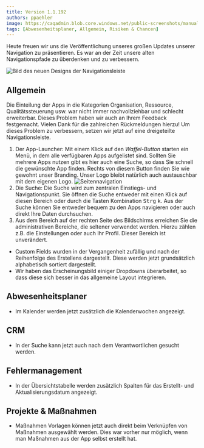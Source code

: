```yaml
---
title: Version 1.1.192
authors: ppaehler
image: https://caqadmin.blob.core.windows.net/public-screenshots/manual-screenshots/navbar_migration.PNG
tags: [Abwesenheitsplaner, Allgemein, Risiken & Chancen]
---
```


Heute freuen wir uns die Veröffentlichung unseres großen Updates unserer Navigation zu präsentieren. Es war an der Zeit unsere alten Navigationspfade zu überdenken und zu verbessern.

![Bild des neuen Designs der Navigationsleiste](https://caqadmin.blob.core.windows.net/public-screenshots/manual-screenshots/navbar_migration.PNG)

<!--truncate-->

## Allgemein

Die Einteilung der Apps in die Kategorien Organisation, Ressource, Qualitätssteuerung usw. war nicht immer nachvollziehbar und schlecht erweiterbar.
Dieses Problem haben wir auch an Ihrem Feedback festgemacht. Vielen Dank für die zahlreichen Rückmeldungen hierzu!
Um dieses Problem zu verbessern, setzen wir jetzt auf eine dreigeteilte Navigationsleiste.

1. Der App-Launcher: Mit einem Klick auf den _Waffel-Button_ starten ein Menü, in dem alle verfügbaren Apps aufgelistet sind. Sollten Sie mehrere Apps nutzen gibt es hier auch eine Suche, so dass Sie schnell die gewünschte App finden.
   Rechts von diesem Button finden Sie wie gewohnt unser Branding. Unser Logo bleibt natürlich auch austauschbar mit dem eigenen Logo.
   ![Seitennavigation](https://caqadmin.blob.core.windows.net/public-screenshots/manual-screenshots/2023-06-02-sidebarOffCanvas.png)
2. Die Suche: Die Suche wird zum zentralen Einstiegs- und Navigationspunkt. Sie öffnen die Suche entweder mit einen Klick auf diesen Bereich oder durch die Tasten Kombination <kbd>Strg</kbd> <kbd>k</kbd>.
   Aus der Suche können Sie entweder bequem zu den Apps navigieren oder auch direkt Ihre Daten durchsuchen.
3. Aus dem Bereich auf der rechten Seite des Bildschirms erreichen Sie die administrativen Bereiche, die seltener verwendet werden. Hierzu zählen z.B. die Einstellungen oder auch Ihr Profil. Dieser Bereich ist unverändert.

- Custom Fields wurden in der Vergangenheit zufällig und nach der Reihenfolge des Erstellens dargestellt. Diese werden jetzt grundsätzlich alphabetisch sortiert dargestellt.
- Wir haben das Erscheinungsbild einiger Dropdowns überarbeitet, so dass diese sich besser in das allgemeine Layout integrieren.

## Abwesenheitsplaner

- Im Kalender werden jetzt zusätzlich die Kalenderwochen angezeigt.

## CRM

- In der Suche kann jetzt auch nach dem Verantwortlichen gesucht werden.

## Fehlermanagement

- In der Übersichtstabelle werden zusätzlich Spalten für das Erstellt- und Aktualisierungsdatum angezeigt.

## Projekte & Maßnahmen

- Maßnahmen Vorlagen können jetzt auch direkt beim Verknüpfen von Maßnahmen ausgewählt werden. Dies war vorher nur möglich, wenn man Maßnahmen aus der App selbst erstellt hat.

